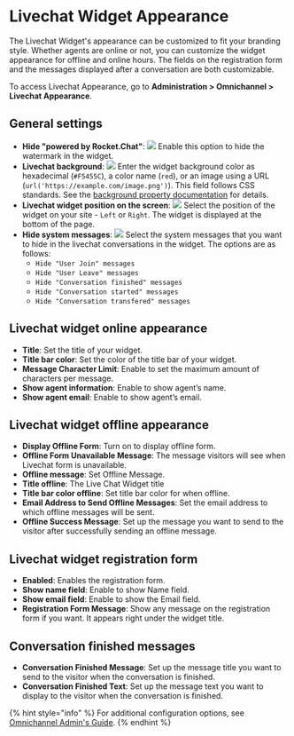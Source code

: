 # Livechat Widget Appearance

The Livechat Widget's appearance can be customized to fit your branding style. Whether agents are online or not, you can customize the widget appearance for offline and online hours. The fields on the registration form and the messages displayed after a conversation are both customizable.

To access Livechat Appearance, go to **Administration > Omnichannel > Livechat Appearance**.

## General settings

* **Hide "powered by Rocket.Chat"**: ![](../../.gitbook/assets/Premium.svg) Enable this option to hide the watermark in the widget.
* **Livechat background**: ![](../../.gitbook/assets/Premium.svg) Enter the widget background color as hexadecimal (`#F5455C`), a color name (`red`), or an image using a URL (`url('https://example.com/image.png')`). This field follows CSS standards. See the [background property documentation](https://developer.mozilla.org/en-US/docs/Web/CSS/background) for details.
* **Livechat widget position on the screen**: ![](../../.gitbook/assets/Premium.svg) Select the position of the widget on your site - `Left` or `Right`. The widget is displayed at the bottom of the page.
* **Hide system messages**: ![](../../.gitbook/assets/Premium.svg) Select the system messages that you want to hide in the livechat conversations in the widget. The options are as follows:
  * `Hide "User Join" messages`
  * `Hide "User Leave" messages`
  * `Hide "Conversation finished" messages`
  * `Hide "Conversation started" messages`
  * `Hide "Conversation transfered" messages`

## Livechat widget online appearance

* **Title**: Set the title of your widget.
* **Title bar color**: Set the color of the title bar of your widget.
* **Message Character Limit**: Enable to set the maximum amount of characters per message.
* **Show agent information**: Enable to show agent’s name.
* **Show agent email**: Enable to show agent’s email.

## Livechat widget offline appearance

* **Display Offline Form**: Turn on to display offline form.
* **Offline Form Unavailable Message**: The message visitors will see when Livechat form is unavailable.
* **Offline message**: Set Offline Message.
* **Title offline**: The Live Chat Widget title
* **Title bar color offline**: Set title bar color for when offline.
* **Email Address to Send Offline Messages**: Set the email address to which offline messages will be sent.
* **Offline Success Message**: Set up the message you want to send to the visitor after successfully sending an offline message.

## Livechat widget registration form

* **Enabled**: Enables the registration form.
* **Show name field**: Enable to show Name field.
* **Show email field**: Enable to show the Email field.
* **Registration Form Message**: Show any message on the registration form if you want. It appears right under the widget title.

## Conversation finished messages

* **Conversation Finished Message**: Set up the message title you want to send to the visitor when the conversation is finished.
* **Conversation Finished Text**: Set up the message text you want to display to the visitor when the conversation is finished.

{% hint style="info" %}
For additional configuration options, see [Omnichannel Admin's Guide](https://docs.rocket.chat/use-rocket.chat/workspace-administration/settings/omnichannel-admins-guide).
{% endhint %}
